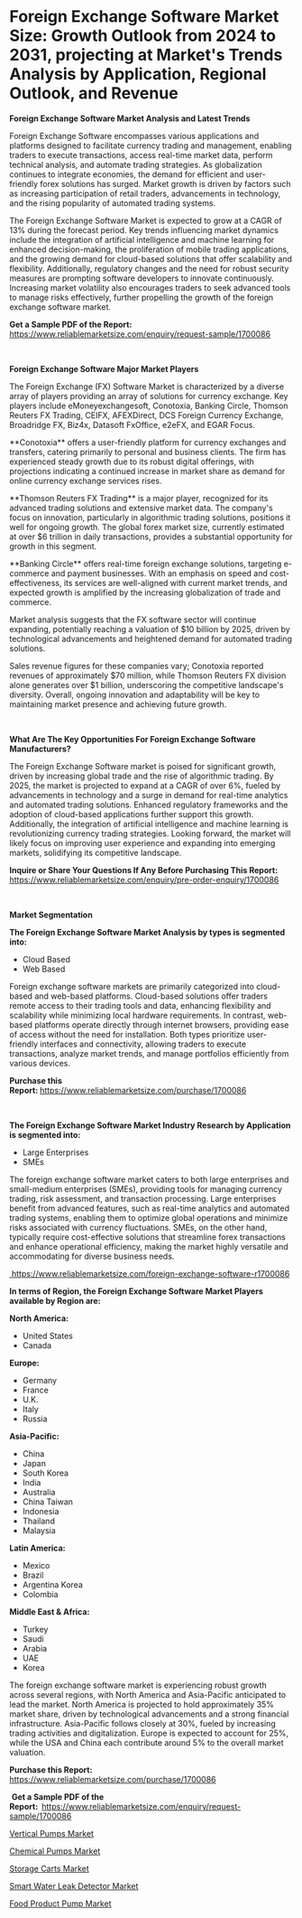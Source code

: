 <p><h1>Foreign Exchange Software Market Size: Growth Outlook from 2024 to 2031, projecting at Market's Trends Analysis by Application, Regional Outlook, and Revenue</h1></p><p><strong>Foreign Exchange Software Market Analysis and Latest Trends</strong></p>
<p><p>Foreign Exchange Software encompasses various applications and platforms designed to facilitate currency trading and management, enabling traders to execute transactions, access real-time market data, perform technical analysis, and automate trading strategies. As globalization continues to integrate economies, the demand for efficient and user-friendly forex solutions has surged. Market growth is driven by factors such as increasing participation of retail traders, advancements in technology, and the rising popularity of automated trading systems.</p><p>The Foreign Exchange Software Market is expected to grow at a CAGR of 13% during the forecast period. Key trends influencing market dynamics include the integration of artificial intelligence and machine learning for enhanced decision-making, the proliferation of mobile trading applications, and the growing demand for cloud-based solutions that offer scalability and flexibility. Additionally, regulatory changes and the need for robust security measures are prompting software developers to innovate continuously. Increasing market volatility also encourages traders to seek advanced tools to manage risks effectively, further propelling the growth of the foreign exchange software market.</p></p>
<p><strong>Get a Sample PDF of the Report:&nbsp;</strong> <a href="https://www.reliablemarketsize.com/enquiry/request-sample/1700086?utm_campaign=1103&utm_medium=2&utm_source=Github&utm_content=ia&utm_term=21102024&utm_id=foreign-exchange-software">https://www.reliablemarketsize.com/enquiry/request-sample/1700086</a></p>
<p>&nbsp;</p>
<p><strong>Foreign Exchange Software Major Market Players</strong></p>
<p><p>The Foreign Exchange (FX) Software Market is characterized by a diverse array of players providing an array of solutions for currency exchange. Key players include eMoneyexchangesoft, Conotoxia, Banking Circle, Thomson Reuters FX Trading, CEIFX, AFEXDirect, DCS Foreign Currency Exchange, Broadridge FX, Biz4x, Datasoft FxOffice, e2eFX, and EGAR Focus.</p><p>**Conotoxia** offers a user-friendly platform for currency exchanges and transfers, catering primarily to personal and business clients. The firm has experienced steady growth due to its robust digital offerings, with projections indicating a continued increase in market share as demand for online currency exchange services rises.</p><p>**Thomson Reuters FX Trading** is a major player, recognized for its advanced trading solutions and extensive market data. The company's focus on innovation, particularly in algorithmic trading solutions, positions it well for ongoing growth. The global forex market size, currently estimated at over $6 trillion in daily transactions, provides a substantial opportunity for growth in this segment.</p><p>**Banking Circle** offers real-time foreign exchange solutions, targeting e-commerce and payment businesses. With an emphasis on speed and cost-effectiveness, its services are well-aligned with current market trends, and expected growth is amplified by the increasing globalization of trade and commerce.</p><p>Market analysis suggests that the FX software sector will continue expanding, potentially reaching a valuation of $10 billion by 2025, driven by technological advancements and heightened demand for automated trading solutions.</p><p>Sales revenue figures for these companies vary; Conotoxia reported revenues of approximately $70 million, while Thomson Reuters FX division alone generates over $1 billion, underscoring the competitive landscape's diversity. Overall, ongoing innovation and adaptability will be key to maintaining market presence and achieving future growth.</p></p>
<p>&nbsp;</p>
<p><strong>What Are The Key Opportunities For Foreign Exchange Software Manufacturers?</strong></p>
<p><p>The Foreign Exchange Software market is poised for significant growth, driven by increasing global trade and the rise of algorithmic trading. By 2025, the market is projected to expand at a CAGR of over 6%, fueled by advancements in technology and a surge in demand for real-time analytics and automated trading solutions. Enhanced regulatory frameworks and the adoption of cloud-based applications further support this growth. Additionally, the integration of artificial intelligence and machine learning is revolutionizing currency trading strategies. Looking forward, the market will likely focus on improving user experience and expanding into emerging markets, solidifying its competitive landscape.</p></p>
<p><strong>Inquire or Share Your Questions If Any Before Purchasing This Report:</strong> <a href="https://www.reliablemarketsize.com/enquiry/pre-order-enquiry/1700086?utm_campaign=1103&utm_medium=2&utm_source=Github&utm_content=ia&utm_term=21102024&utm_id=foreign-exchange-software">https://www.reliablemarketsize.com/enquiry/pre-order-enquiry/1700086</a></p>
<p>&nbsp;</p>
<p><strong>Market Segmentation</strong></p>
<p><strong>The Foreign Exchange Software Market Analysis by types is segmented into:</strong></p>
<p><ul><li>Cloud Based</li><li>Web Based</li></ul></p>
<p><p>Foreign exchange software markets are primarily categorized into cloud-based and web-based platforms. Cloud-based solutions offer traders remote access to their trading tools and data, enhancing flexibility and scalability while minimizing local hardware requirements. In contrast, web-based platforms operate directly through internet browsers, providing ease of access without the need for installation. Both types prioritize user-friendly interfaces and connectivity, allowing traders to execute transactions, analyze market trends, and manage portfolios efficiently from various devices.</p></p>
<p><strong>Purchase this Report:&nbsp;</strong><a href="https://www.reliablemarketsize.com/purchase/1700086?utm_campaign=1103&utm_medium=2&utm_source=Github&utm_content=ia&utm_term=21102024&utm_id=foreign-exchange-software">https://www.reliablemarketsize.com/purchase/1700086</a></p>
<p>&nbsp;</p>
<p><strong>The Foreign Exchange Software Market Industry Research by Application is segmented into:</strong></p>
<p><ul><li>Large Enterprises</li><li>SMEs</li></ul></p>
<p><p>The foreign exchange software market caters to both large enterprises and small-medium enterprises (SMEs), providing tools for managing currency trading, risk assessment, and transaction processing. Large enterprises benefit from advanced features, such as real-time analytics and automated trading systems, enabling them to optimize global operations and minimize risks associated with currency fluctuations. SMEs, on the other hand, typically require cost-effective solutions that streamline forex transactions and enhance operational efficiency, making the market highly versatile and accommodating for diverse business needs.</p></p>
<p><a href="https://www.reliablemarketsize.com/foreign-exchange-software-r1700086?utm_campaign=1103&utm_medium=2&utm_source=Github&utm_content=ia&utm_term=21102024&utm_id=foreign-exchange-software">&nbsp;https://www.reliablemarketsize.com/foreign-exchange-software-r1700086</a></p>
<p><strong>In terms of Region, the Foreign Exchange Software Market Players available by Region are:</strong></p>
<p>
    <p> <strong> North America: </strong>
        <ul>
            <li>United States</li>
            <li>Canada</li>
        </ul>
        </p> 
    <p> <strong> Europe: </strong>
        <ul>
            <li>Germany</li>
            <li>France</li>
            <li>U.K.</li>
            <li>Italy</li>
            <li>Russia</li>
        </ul>
        </p> 
    <p> <strong> Asia-Pacific: </strong>
        <ul>
            <li>China</li>
            <li>Japan</li>
            <li>South Korea</li>
            <li>India</li>
            <li>Australia</li>
            <li>China Taiwan</li>
            <li>Indonesia</li>
            <li>Thailand</li>
            <li>Malaysia</li>
        </ul>
        </p> 
    <p> <strong> Latin America: </strong>
        <ul>
            <li>Mexico</li>
            <li>Brazil</li>
            <li>Argentina Korea</li>
            <li>Colombia</li>
        </ul>
        </p> 
    <p> <strong> Middle East & Africa: </strong>
        <ul>
            <li>Turkey</li>
            <li>Saudi</li>
            <li>Arabia</li>
            <li>UAE</li>
            <li>Korea</li>
        </ul>
    </p>
    </p>
<p><p>The foreign exchange software market is experiencing robust growth across several regions, with North America and Asia-Pacific anticipated to lead the market. North America is projected to hold approximately 35% market share, driven by technological advancements and a strong financial infrastructure. Asia-Pacific follows closely at 30%, fueled by increasing trading activities and digitalization. Europe is expected to account for 25%, while the USA and China each contribute around 5% to the overall market valuation.</p></p>
<p><strong>Purchase this Report: </strong><a href="https://www.reliablemarketsize.com/purchase/1700086?utm_campaign=1103&utm_medium=2&utm_source=Github&utm_content=ia&utm_term=21102024&utm_id=foreign-exchange-software">https://www.reliablemarketsize.com/purchase/1700086</a></p>
<p>&nbsp;<strong>Get a Sample PDF of the Report:&nbsp;&nbsp;</strong><a href="https://www.reliablemarketsize.com/enquiry/request-sample/1700086?utm_campaign=1103&utm_medium=2&utm_source=Github&utm_content=ia&utm_term=21102024&utm_id=foreign-exchange-software">https://www.reliablemarketsize.com/enquiry/request-sample/1700086</a></p>
<p><strong></strong></p>
<p><p><a href="https://issuu.com/reportprime-2/docs/vertical-pumps-market-size-2030.ppt_4a0780cbd20d87?utm_campaign=1103&utm_medium=2&utm_source=Github&utm_content=ia&utm_term=21102024&utm_id=foreign-exchange-software">Vertical Pumps Market</a></p><p><a href="https://www.linkedin.com/pulse/global-chemical-pumps-market-opportunities-challenges2024--y8dhc?utm_campaign=1103&utm_medium=2&utm_source=Github&utm_content=ia&utm_term=21102024&utm_id=foreign-exchange-software">Chemical Pumps Market</a></p><p><a href="https://github.com/gdfhhhj/Market-Research-Report-List-6/blob/main/storage-carts-market.md?utm_campaign=1103&utm_medium=2&utm_source=Github&utm_content=ia&utm_term=21102024&utm_id=foreign-exchange-software">Storage Carts Market</a></p><p><a href="https://issuu.com/reportprime-2/docs/smart-water-leak-detector-market-si_d4e74ac74b3776?utm_campaign=1103&utm_medium=2&utm_source=Github&utm_content=ia&utm_term=21102024&utm_id=foreign-exchange-software">Smart Water Leak Detector Market</a></p><p><a href="https://www.linkedin.com/pulse/emerging-technologies-reshaping-food-product-pump-market-impact-h5wxc?utm_campaign=1103&utm_medium=2&utm_source=Github&utm_content=ia&utm_term=21102024&utm_id=foreign-exchange-software">Food Product Pump Market</a></p></p>